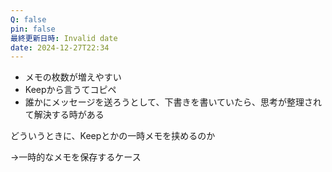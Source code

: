 ```yaml
---
Q: false
pin: false
最終更新日時: Invalid date
date: 2024-12-27T22:34
---
```

  

- メモの枚数が増えやすい
- Keepから言うてコピペ
- 誰かにメッセージを送ろうとして、下書きを書いていたら、思考が整理されて解決する時がある

どういうときに、Keepとかの一時メモを挟めるのか

→一時的なメモを保存するケース